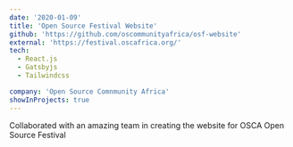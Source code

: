 ```yaml
---
date: '2020-01-09'
title: 'Open Source Festival Website'
github: 'https://github.com/oscommunityafrica/osf-website'
external: 'https://festival.oscafrica.org/'
tech:
  - React.js
  - Gatsbyjs
  - Tailwindcss

company: 'Open Source Comnmunity Africa'
showInProjects: true
---
```


Collaborated with an amazing team in creating the website for OSCA Open Source Festival
